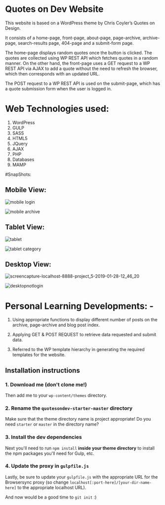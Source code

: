 
# Quotes on Dev Website

This website is based on a WordPress theme by Chris Coyler’s Quotes on Design.  

It consists of a home-page, front-page, about-page, page-archive, archive-page, search-results page, 404-page and a submit-form page.  

The home-page displays random quotes once the button is clicked. The quotes are collected using WP REST API which fetches quotes in a random manner.  On the other hand, the front-page uses a GET request to a WP REST API via AJAX to add a quote without the need to refresh the browser, which then corresponds with an updated URL. 

The POST request to a WP REST API is used on the submit-page, which has a quote submission form when the user is logged in.


# Web Technologies used: 

1.	WordPress
2.	GULP 
3.	SASS
4.	HTML5 
5.	JQuery
6.	AJAX
7.	PHP
8.	Databases
9.	MAMP

#SnapShots: 

## Mobile View: 

![mobile login](https://user-images.githubusercontent.com/43800526/51865138-600ace00-22fa-11e9-99dc-9bde13df2ad8.png)

![mobile archive](https://user-images.githubusercontent.com/43800526/51865144-6305be80-22fa-11e9-940c-5e2807417d51.png)


## Tablet View: 
![tablet](https://user-images.githubusercontent.com/43800526/51864992-18844200-22fa-11e9-92d6-7e1332404547.png)

![tablet category](https://user-images.githubusercontent.com/43800526/51864995-1c17c900-22fa-11e9-99e6-19d6c792ac79.png)

## Desktop View: 

![screencapture-localhost-8888-project_5-2019-01-28-12_46_20](https://user-images.githubusercontent.com/43800526/51865545-706f7880-22fb-11e9-8a59-973569b18073.png)

![desktopnotlogin](https://user-images.githubusercontent.com/43800526/51865567-82511b80-22fb-11e9-999a-8a742aef062f.png)



# Personal Learning Developments: - 

1.	Using appropriate functions to display different number of posts on the archive, page-archive and blog post index. 

2.	Applying GET & POST REQUEST to retrieve data requested and submit data. 

3.	Referred to the WP template hierarchy in generating the required templates for the website.




## Installation instructions

### 1. Download me (don't clone me!)

Then add me to your `wp-content/themes` directory.

### 2. Rename the `quotesondev-starter-master` directory

Make sure that the theme directory name is project appropriate! Do you need `starter` or `master` in the directory name?

### 3. Install the dev dependencies

Next you'll need to run `npm install` **inside your theme directory** to install the npm packages you'll need for Gulp, etc.

### 4. Update the proxy in `gulpfile.js`

Lastly, be sure to update your `gulpfile.js` with the appropriate URL for the Browsersync proxy (so change `localhost[:port-here]/[your-dir-name-here]` to the appropriate localhost URL).

And now would be a good time to `git init` :)
